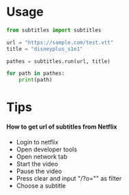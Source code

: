 # Usage
```python
from subtitles import subtitles

url = "https://sample.com/test.vtt"
title = "disneyplus_s1e1"

pathes = subtitles.run(url, title)

for path in pathes:
    print(path)
```

# Tips
#### How to get url of subtitles from Netflix
* Login to netflix
* Open developer tools
* Open network tab
* Start the video
* Pause the video
* Press clear and input "/?o="" as filter
* Choose a subtitle